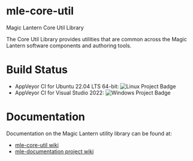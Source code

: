 # mle-core-util
Magic Lantern Core Util Library

The Core Util Library provides utilities that are common across the Magic Lantern software components and authoring tools.

# Build Status

  * AppVeyor CI for Ubuntu 22.04 LTS 64-bit: <img src="https://ci.appveyor.com/api/projects/status/jdax43js3ip53gxx?svg=true" alt="Linux Project Badge">
  * AppVeyor CI for Visual Studio 2022: <img src="https://ci.appveyor.com/api/projects/status/fi70lj0qxprjxse4?svg=true" alt="Windows Project Badge">

# Documentation
Documentation on the Magic Lantern utility library can be found at:

  * [mle-core-util wiki](https://github.com/magic-lantern-studio/mle-core-util/wiki)
  * [mle-documentation project wiki](https://github.com/magic-lantern-studio/mle-documentation/wiki)
